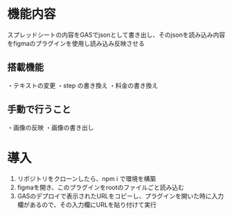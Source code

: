 # 機能内容
スプレッドシートの内容をGASでjsonとして書き出し、そのjsonを読み込み内容をfigmaのプラグインを使用し読み込み反映させる

## 搭載機能
・テキストの変更
・step の書き換え
・料金の書き換え

## 手動で行うこと
・画像の反映
・画像の書き出し

# 導入
1. リポジトリをクローンしたら、npm i で環境を構築
2. figmaを開き、このプラグインをrootのファイルごと読み込む
3. GASのデプロイで表示されたURLをコピーし、プラグインを開いた時に入力欄があるので、その入力欄にURLを貼り付けて実行